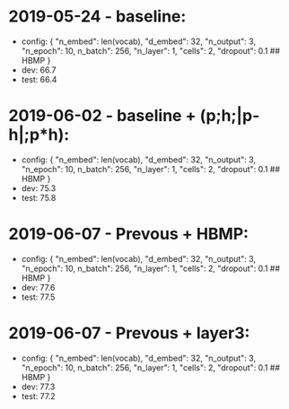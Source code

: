 # 2019-05-24 - baseline:
  - config: { "n_embed": len(vocab), "d_embed": 32, "n_output": 3, "n_epoch": 10, n_batch": 256, "n_layer": 1, "cells": 2, "dropout": 0.1 ## HBMP
}
  - dev:  66.7
  - test: 66.4


# 2019-06-02 - baseline + (p;h;|p-h|;p*h):
  - config: { "n_embed": len(vocab), "d_embed": 32, "n_output": 3, "n_epoch": 10, n_batch": 256, "n_layer": 1, "cells": 2, "dropout": 0.1 ## HBMP
}
  - dev:  75.3
  - test: 75.8


# 2019-06-07 - Prevous + HBMP:
  - config: { "n_embed": len(vocab), "d_embed": 32, "n_output": 3, "n_epoch": 10, n_batch": 256, "n_layer": 1, "cells": 2, "dropout": 0.1 ## HBMP
}
  - dev:  77.6
  - test: 77.5


# 2019-06-07 - Prevous + layer3:
  - config: { "n_embed": len(vocab), "d_embed": 32, "n_output": 3, "n_epoch": 10, n_batch": 256, "n_layer": 1, "cells": 2, "dropout": 0.1 ## HBMP
}
  - dev:  77.3
  - test: 77.2

